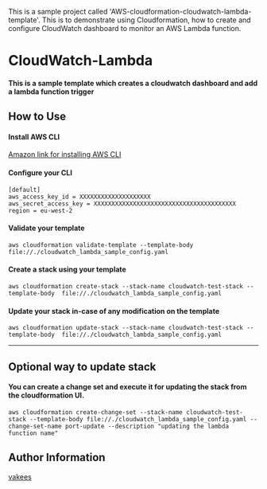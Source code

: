 This is a sample project called 'AWS-cloudformation-cloudwatch-lambda-template'. This is to demonstrate using Cloudformation, how to create and configure CloudWatch dashboard to monitor an AWS Lambda function.

# CloudWatch-Lambda
#### This is a sample template which creates a cloudwatch dashboard and add a lambda function trigger


## How to Use

#### Install AWS CLI
[Amazon link for installing AWS CLI](https://docs.aws.amazon.com/cli/latest/userguide/installing.html)

#### Configure your CLI
```
[default]
aws_access_key_id = XXXXXXXXXXXXXXXXXXXX
aws_secret_access_key = XXXXXXXXXXXXXXXXXXXXXXXXXXXXXXXXXXXXXXXX
region = eu-west-2
```

#### Validate your template
``` 
aws cloudformation validate-template --template-body file://./cloudwatch_lambda_sample_config.yaml 
```

#### Create a stack using your template
``` 
aws cloudformation create-stack --stack-name cloudwatch-test-stack --template-body  file://./cloudwatch_lambda_sample_config.yaml 
```

#### Update your stack in-case of any modification on the template
``` 
aws cloudformation update-stack --stack-name cloudwatch-test-stack --template-body  file://./cloudwatch_lambda_sample_config.yaml 
```
___
## Optional way to update stack
#### You can create a change set and execute it for updating the stack from the cloudformation UI.
```
aws cloudformation create-change-set --stack-name cloudwatch-test-stack --template-body file://./cloudwatch_lambda_sample_config.yaml --change-set-name port-update --description "updating the lambda function name"
```
Author Information
------------------
[vakees](https://github.com/vakees1424)
